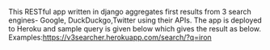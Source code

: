 This RESTful app written in django aggregates first results from 3 search engines- Google, DuckDuckgo,Twitter using their APIs. The app is deployed to Heroku and sample query is given below which gives the result as below.
Examples:https://v3searcher.herokuapp.com/search/?q=iron
